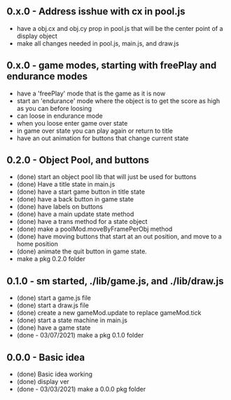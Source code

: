 
## 0.x.0 - Address isshue with cx in pool.js
* have a obj.cx and obj.cy prop in pool.js that will be the center point of a display object
* make all changes needed in pool.js, main.js, and draw.js

## 0.x.0 - game modes, starting with freePlay and endurance modes
* have a 'freePlay' mode that is the game as it is now
* start an 'endurance' mode where the object is to get the score as high as you can before loosing
* can loose in endurance mode
* when you loose enter game over state
* in game over state you can play again or return to title
* have an out animation for buttons that change current state

## 0.2.0 - Object Pool, and buttons
* (done) start an object pool lib that will just be used for buttons
* (done) Have a title state in main.js
* (done) have a start game button in title state
* (done) have a back button in game state
* (done) have labels on buttons
* (done) have a main update state method
* (done) have a trans method for a state object
* (done) make a poolMod.moveByFramePerObj method
* (done) have moving buttons that start at an out position, and move to a home position
* (done) animate the quit button in game state.
* make a pkg 0.2.0 folder

## 0.1.0 - sm started, ./lib/game.js, and ./lib/draw.js
* (done) start a game.js file
* (done) start a draw.js file
* (done) create a new gameMod.update to replace gameMod.tick
* (done) start a state machine in main.js
* (done) have a game state
* (done - 03/07/2021) make a pkg 0.1.0 folder

## 0.0.0 - Basic idea
* (done) Basic idea working
* (done) display ver
* (done - 03/03/2021) make a 0.0.0 pkg folder